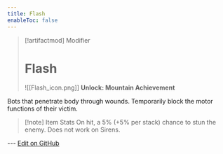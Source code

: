 ```yaml
---
title: Flash
enableToc: false
---
```

> [!artifactmod] Modifier
>
> # Flash
>
> ![[Flash_icon.png]]
>**Unlock: Mountain Achievement** 

Bots that penetrate body through wounds. Temporarily block the motor functions of their victim.

> [!note] Item Stats
> On hit, a 5% (+5% per stack) chance to stun the enemy. Does not work on Sirens.

--- [Edit on GitHub](https://github.com/Mondrethos/gatekeeperwiki/edit/main/content/Artifacts/Flash.md)